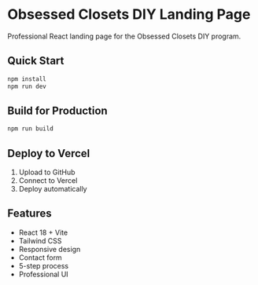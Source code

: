 # Obsessed Closets DIY Landing Page

Professional React landing page for the Obsessed Closets DIY program.

## Quick Start

```bash
npm install
npm run dev
```

## Build for Production

```bash
npm run build
```

## Deploy to Vercel

1. Upload to GitHub
2. Connect to Vercel
3. Deploy automatically

## Features

- React 18 + Vite
- Tailwind CSS
- Responsive design
- Contact form
- 5-step process
- Professional UI
